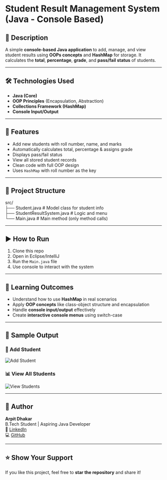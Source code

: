 # Student Result Management System (Java - Console Based)

## 🧾 Description

A simple **console-based Java application** to add, manage, and view student results using **OOPs concepts** and **HashMap** for storage. It calculates the **total**, **percentage**, **grade**, and **pass/fail status** of students.

---

## 🛠️ Technologies Used

- **Java (Core)**
- **OOP Principles** (Encapsulation, Abstraction)
- **Collections Framework (HashMap)**
- **Console Input/Output**

---

## 🎯 Features

- Add new students with roll number, name, and marks  
- Automatically calculates total, percentage & assigns grade  
- Displays pass/fail status  
- View all stored student records  
- Clean code with full OOP design  
- Uses `HashMap` with roll number as the key

---

## 📂 Project Structure

src/  
├── Student.java # Model class for student info  
├── StudentResultSystem.java # Logic and menu  
└── Main.java # Main method (only method calls)

---

## ▶️ How to Run

1. Clone this repo
2. Open in Eclipse/IntelliJ
3. Run the `Main.java` file
4. Use console to interact with the system

---

## 🧠 Learning Outcomes

- Understand how to use **HashMap** in real scenarios  
- Apply **OOP concepts** like class-object structure and encapsulation  
- Handle **console input/output** effectively  
- Create **interactive console menus** using switch-case

---

## 📸 Sample Output

### 🧾 Add Student
![Add Student]()

### 📊 View All Students
![View Students](https://private-user-images.githubusercontent.com/157011541/468557475-592d395c-c150-4972-8b22-d7c0a20e6cda.png?jwt=eyJhbGciOiJIUzI1NiIsInR5cCI6IkpXVCJ9.eyJpc3MiOiJnaXRodWIuY29tIiwiYXVkIjoicmF3LmdpdGh1YnVzZXJjb250ZW50LmNvbSIsImtleSI6ImtleTUiLCJleHAiOjE3NTMwOTIyMDYsIm5iZiI6MTc1MzA5MTkwNiwicGF0aCI6Ii8xNTcwMTE1NDEvNDY4NTU3NDc1LTU5MmQzOTVjLWMxNTAtNDk3Mi04YjIyLWQ3YzBhMjBlNmNkYS5wbmc_WC1BbXotQWxnb3JpdGhtPUFXUzQtSE1BQy1TSEEyNTYmWC1BbXotQ3JlZGVudGlhbD1BS0lBVkNPRFlMU0E1M1BRSzRaQSUyRjIwMjUwNzIxJTJGdXMtZWFzdC0xJTJGczMlMkZhd3M0X3JlcXVlc3QmWC1BbXotRGF0ZT0yMDI1MDcyMVQwOTU4MjZaJlgtQW16LUV4cGlyZXM9MzAwJlgtQW16LVNpZ25hdHVyZT1mYmNmNGJlMmNmN2U5YjIwY2FjOGU4MTI5YmM2NGYzNWZiODUwNGEwNTQ2NmUwNWExMDYzNDg4MDAwNmIxYjFhJlgtQW16LVNpZ25lZEhlYWRlcnM9aG9zdCJ9.KsdWODEkd-1sQl2w8oBgn8B6QkIXgm9D-TfUiPnqtzY)

---

## 👤 Author

**Arpit Dhakar**  
B.Tech Student | Aspiring Java Developer  
🔗 [LinkedIn](https://www.linkedin.com/in/arpit-dhakar-5470672b5/)  
💻 [GitHub](https://github.com/arpit1674)

---

## ⭐️ Show Your Support

If you like this project, feel free to **star the repository** and share it!

